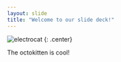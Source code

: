 ```yaml
---
layout: slide
title: "Welcome to our slide deck!"
---
```


![electrocat](https://octodex.github.com/electrocat.png)
{: .center}

The octokitten is cool!
